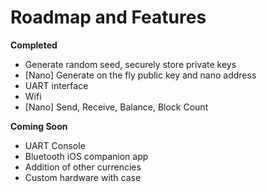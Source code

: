 Roadmap and Features
======================================

**Completed**

* Generate random seed, securely store private keys
* [Nano] Generate on the fly public key and nano address
* UART interface
* Wifi
* [Nano] Send, Receive, Balance, Block Count

**Coming Soon**

* UART Console
* Bluetooth iOS companion app
* Addition of other currencies
* Custom hardware with case
